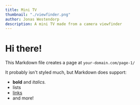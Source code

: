 ```yaml
---
title: Mini TV
thumbnail: "./viewfinder.png"
author: Jonas Westendorp
description: A mini TV made from a camera viewfinder
---
```


# Hi there!

This Markdown file creates a page at `your-domain.com/page-1/`

It probably isn't styled much, but Markdown does support:

- **bold** and _italics._
- lists
- [links](https://astro.build)
- and more!
